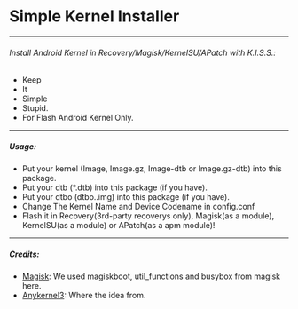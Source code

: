 # Simple Kernel Installer
---
###### Install Android Kernel in Recovery/Magisk/KernelSU/APatch with K.I.S.S.:
* Keep
* It
* Simple
* Stupid.
* For Flash Android Kernel Only.
---
##### Usage:
* Put your kernel (Image, Image.gz, Image-dtb or Image.gz-dtb) into this package.
* Put your dtb (*.dtb) into this package (if you have).
* Put your dtbo (dtbo..img) into this package (if you have).
* Change The Kernel Name and Device Codename in config.conf
* Flash it in Recovery(3rd-party recoverys only), Magisk(as a module), KernelSU(as a module) or APatch(as a apm module)!
---
##### Credits:
* [Magisk](https://github.com/topjohnwu/Magisk): We used magiskboot, util_functions and busybox from magisk here.
* [Anykernel3](https://github.com/osm0sis/AnyKernel3): Where the idea from.
